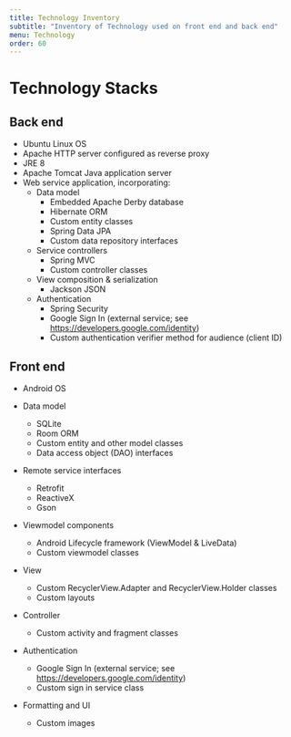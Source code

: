 ```yaml
---
title: Technology Inventory
subtitle: "Inventory of Technology used on front end and back end"
menu: Technology
order: 60
---
```




# Technology Stacks

## Back end

* Ubuntu Linux OS
* Apache HTTP server configured as reverse proxy
* JRE 8
* Apache Tomcat Java application server
* Web service application, incorporating:
    * Data model
        * Embedded Apache Derby database
        * Hibernate ORM
        * Custom entity classes
        * Spring Data JPA
        * Custom data repository interfaces
    * Service controllers
        * Spring MVC
        * Custom controller classes
    * View composition & serialization
        * Jackson JSON
    * Authentication
        * Spring Security
        * Google Sign In (external service; see
          https://developers.google.com/identity)
        * Custom authentication verifier method for audience (client ID)

## Front end

* Android OS
* Data model
    * SQLite
    * Room ORM
    * Custom entity and other model classes
    * Data access object (DAO) interfaces
  
* Remote service interfaces
    * Retrofit
    * ReactiveX
    * Gson
    
* Viewmodel components
    * Android Lifecycle framework (ViewModel & LiveData)
    * Custom viewmodel classes
  
* View
    * Custom RecyclerView.Adapter and RecyclerView.Holder classes
    * Custom layouts
  
* Controller
    * Custom activity and fragment classes
  
* Authentication
    * Google Sign In (external service; see https://developers.google.com/identity)
    * Custom sign in service class
  
* Formatting and UI
    * Custom images
    